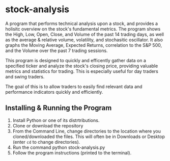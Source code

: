 # stock-analysis

A program that performs technical analysis upon a stock, and provides a holisitc overview on the stock's fundamental metrics.
The program shows the High, Low, Open, Close, and Volume of the past 14 trading days, as well as the average & relative volume, volatility, and stochasitic oscillator. 
It also graphs the Moving Average, Expected Returns, correlation to the S&P 500, and the Volume over the past 7 trading sessions.

This program is designed to quickly and efficently gather data on a specified ticker and analyze the stock's closing price, providing valuable metrics and statistics for trading. This is especially useful for day traders and swing traders.

The goal of this is to allow traders to easily find relevant data and performance indicators quickly and efficiently. 


## Installing & Running the Program
1. Install Python or one of its distrtributions.
2. Clone or download the repository
3. From the Command Line, change directories to the location where you cloned/downloaded the files.
This will often be in Downloads or Desktop (enter `cd` to change directories).
4. Run the command python stock-analysis.py
5. Follow the program instructions (printed to the terminal).
